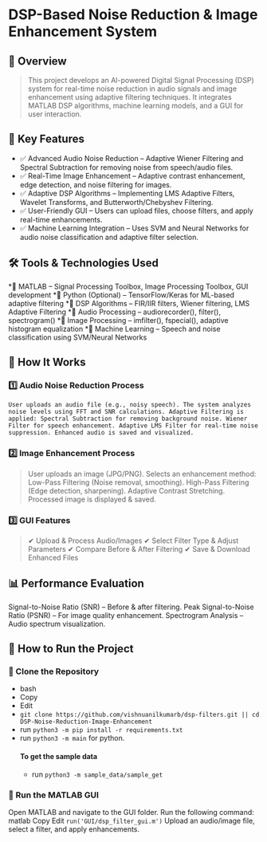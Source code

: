 # DSP-Based Noise Reduction & Image Enhancement System
## 🚀 Overview
>This project develops an AI-powered Digital Signal Processing (DSP) system for real-time noise reduction in audio signals and image enhancement using adaptive filtering techniques. It integrates MATLAB DSP algorithms, machine learning models, and a GUI for user interaction.

## 📜 Key Features
* ✅ Advanced Audio Noise Reduction – Adaptive Wiener Filtering and Spectral Subtraction for removing noise from speech/audio files.
* ✅ Real-Time Image Enhancement – Adaptive contrast enhancement, edge detection, and noise filtering for images.
* ✅ Adaptive DSP Algorithms – Implementing LMS Adaptive Filters, Wavelet Transforms, and Butterworth/Chebyshev Filtering.
 * ✅ User-Friendly GUI – Users can upload files, choose filters, and apply real-time enhancements.
  * ✅ Machine Learning Integration – Uses SVM and Neural Networks for audio noise classification and adaptive filter selection.

## 🛠️ Tools & Technologies Used
*🔹 MATLAB – Signal Processing Toolbox, Image Processing Toolbox, GUI development
 *🔹 Python (Optional) – TensorFlow/Keras for ML-based adaptive filtering
 *🔹 DSP Algorithms – FIR/IIR filters, Wiener filtering, LMS Adaptive Filtering
 *🔹 Audio Processing – audiorecorder(), filter(), spectrogram()
 *🔹 Image Processing – imfilter(), fspecial(), adaptive histogram equalization
 *🔹 Machine Learning – Speech and noise classification using SVM/Neural Networks

## 🔹 How It Works
### 1️⃣ Audio Noise Reduction Process
  `User uploads an audio file (e.g., noisy speech).
  The system analyzes noise levels using FFT and SNR calculations.
  Adaptive Filtering is applied:
  Spectral Subtraction for removing background noise.
  Wiener Filter for speech enhancement.
  Adaptive LMS Filter for real-time noise suppression.
  Enhanced audio is saved and visualized.`
### 2️⃣ Image Enhancement Process
  > User uploads an image (JPG/PNG).
  Selects an enhancement method:
  Low-Pass Filtering (Noise removal, smoothing).
  High-Pass Filtering (Edge detection, sharpening).
  Adaptive Contrast Stretching.
  Processed image is displayed & saved.
### 3️⃣ GUI Features
  > ✔ Upload & Process Audio/Images
  ✔ Select Filter Type & Adjust Parameters
  ✔ Compare Before & After Filtering
  ✔ Save & Download Enhanced Files

## 📊 Performance Evaluation
  Signal-to-Noise Ratio (SNR) – Before & after filtering.
  Peak Signal-to-Noise Ratio (PSNR) – For image quality enhancement.
  Spectrogram Analysis – Audio spectrum visualization.
## 📖 How to Run the Project
### 🔹 Clone the Repository
* bash
* Copy
* Edit
* `git clone https://github.com/vishnuanilkumarb/dsp-filters.git ||
cd DSP-Noise-Reduction-Image-Enhancement`
* run `python3 -m pip install -r requirements.txt`
* run `python3 -m main` for python.
  #### To get the sample data
  * run `python3 -m sample_data/sample_get`
### 🔹 Run the MATLAB GUI
Open MATLAB and navigate to the GUI folder.
Run the following command:
matlab
Copy
Edit
`run('GUI/dsp_filter_gui.m')`
Upload an audio/image file, select a filter, and apply enhancements.

